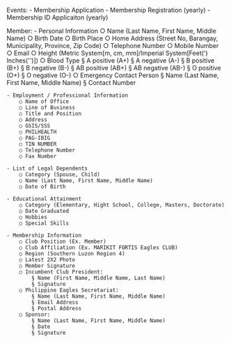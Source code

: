 ﻿Events:
	- Membership Application
	- Membership Registration (yearly)
    - Membership ID Applicaiton (yearly)

Member:
	- Personal Information
		○ Name (Last Name, First Name, Middle Name)
		○ Birth Date
		○ Birth Place
		○ Home Address (Street No, Barangay, Municipality, Province, Zip Code)
		○ Telephone Number
		○ Mobile Number
		○ Email
		○ Height (Metric System[m, cm, mm]/Imperial System[Feet(') Inches('')])
		○ Blood Type
			§ A positive (A+)
			§ A negative (A-)
			§ B positive (B+)
			§ B negative (B-)
			§ AB positive (AB+)
			§ AB negative (AB-)
			§ O positive (O+)
			§ O negative (O-)
		○ Emergency Contact Person
			§ Name (Last Name, First Name, Middle Name)
			§ Contact Number

	- Employment / Professional Information
		○ Name of Office
		○ Line of Business
		○ Title and Position
		○ Address
		○ GSIS/SSS
		○ PHILHEALTH
		○ PAG-IBIG
		○ TIN NUMBER
		○ Telephone Number
		○ Fax Number

	- List of Legal Dependents
		○ Category (Spouse, Child)
		○ Name (Last Name, First Name, Middle Name)
		○ Date of Birth

	- Educational Attainment
		○ Category (Elementary, Hight School, College, Masters, Doctorate)
		○ Date Graduated
		○ Hobbies
		○ Special Skills

	- Membership Information
		○ Club Position (Ex. Member)
		○ Club Affiliation (Ex. MARIKIT FORTIS Eagles CLUB)
		○ Region (Southern Luzon Region 4)
		○ Latest 2X2 Photo
		○ Member Signature
		○ Incumbent Club President:
			§ Name (First Name, Middle Name, Last Name)
			§ Signature
		○ Philippine Eagles Secretariat:
			§ Name (Last Name, First Name, Middle Name)
			§ Email Address
			§ Postal Address
		○ Sponsor:
            § Name (Last Name, First Name, Middle Name)
            § Date
            § Signature
